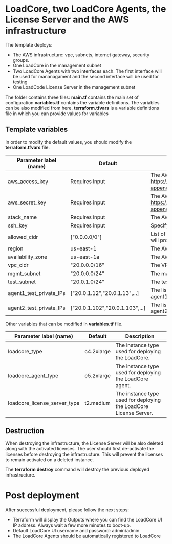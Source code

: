 # LoadCore, two LoadCore Agents, the License Server and the AWS infrastructure

The template deploys:
- The AWS infrastructure: vpc, subnets, internet gateway, security groups.
- One LoadCore in the management subnet
- Two LoadCore Agents with two interfaces each. The first interface will be used for mananagament and the second interface will be used for testing
- One LoadCode License Server in the management subnet

The folder contains three files:
**main.tf** contains the main set of configuration
**variables.tf** contains the variable definitions. The variables can be also modified from here.
**terraform.tfvars** is a variable definitions file in which you can provide values for variables

## Template variables
In order to modify the default values, you should modify the **terraform.tfvars** file.

| **Parameter label (name)**                  | **Default**            | **Description**  |
| ----------------------- | ----------------- | ----- |
| aws_access_key | Requires input | The AWS access key must be obtained using following specification https://docs.aws.amazon.com/powershell/latest/userguide/pstools-appendix-sign-up.html. |
| aws_secret_key  | Requires input | The AWS secret key must be obtained using following specification https://docs.aws.amazon.com/powershell/latest/userguide/pstools-appendix-sign-up.html. |
| stack_name | Requires input |The AWS stack name. |
| ssh_key | Requires input | Specify an existing AWS SSH key name. |
| allowed_cidr | ["0.0.0.0/0"] |List of ip allowed to access the deployed machines. Default value will provide access to everyone from the internet. |
| region            | us-east-1   | The AWS region for deployment. |
| availability_zone      | us-east-1a       | The AWS availability zone for deployment. |
| vpc_cidr      | "20.0.0.0/16"      | The VPC CIDR. |
| mgmt_subnet      | "20.0.0.0/24"      | The management CIDR. |
| test_subnet      | "20.0.1.0/24"      | The test CIDR. |
| agent1_test_private_IPs | ["20.0.1.12","20.0.1.13",...] | The list of private IPs to be associated with the test interface on agent1. |
| agent2_test_private_IPs | ["20.0.1.102","20.0.1.103",...] | The list of private IPs to be associated with the test interface on agent2. |


Other variables that can be modified in **variables.tf** file.

| **Parameter label (name)**                  | **Default**            | **Description**  |
| ----------------------- | ----------------- | ----- |
| loadcore_type   | c4.2xlarge   | The instance type used for deploying the LoadCore. |
| loadcore_agent_type    | c5.2xlarge   |The instance type used for deploying the LoadCore agent.  |
| loadcore_license_server_type    | t2.medium   |The instance type used for deploying the LoadCore License Server.  |

## Destruction

When destroying the infrastructure, the License Server will be also deleted along with the activated licenses.
The user should first de-activate the licenses before destroying the infrastructure. This will prevent the licenses to remain activated on a deleted instance.

The **terraform destroy** command will destroy the previous deployed infrastructure.


# Post deployment
After successful deployment, please follow the next steps:
- Terraform will display the Outputs where you can find the LoadCore UI IP address. Always wait a few more minutes to boot-up.
- Default LoadCore UI username and password: admin/admin
- The LoadCore Agents should be automatically registered to LoadCore
